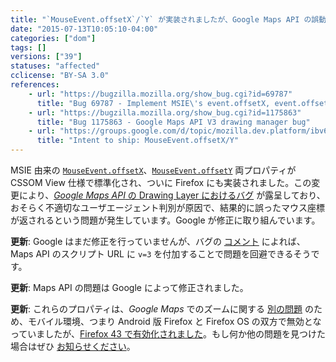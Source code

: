 ```yaml
---
title: "`MouseEvent.offsetX`/`Y` が実装されましたが、Google Maps API の誤動作が確認されています "
date: "2015-07-13T10:05:10-04:00"
categories: ["dom"]
tags: []
versions: ["39"]
statuses: "affected"
cclicense: "BY-SA 3.0"
references:
    - url: "https://bugzilla.mozilla.org/show_bug.cgi?id=69787"
      title: "Bug 69787 - Implement MSIE\'s event.offsetX, event.offsetY as mouse coordinates inside target element"
    - url: "https://bugzilla.mozilla.org/show_bug.cgi?id=1175863"
      title: "Bug 1175863 - Google Maps API V3 drawing manager bug"
    - url: "https://groups.google.com/d/topic/mozilla.dev.platform/ibv6l2-LG3E/discussion"
      title: "Intent to ship: MouseEvent.offsetX/Y"
---
```

MSIE 由来の [`MouseEvent.offsetX`](https://developer.mozilla.org/ja/docs/Web/API/MouseEvent/offsetX)、[`MouseEvent.offsetY`](https://developer.mozilla.org/ja/docs/Web/API/MouseEvent/offsetY) 両プロパティが CSSOM View 仕様で標準化され、ついに Firefox にも実装されました。この変更により、[*Google Maps API* の Drawing Layer におけるバグ](https://code.google.com/p/gmaps-api-issues/issues/detail?id=8278) が露呈しており、おそらく不適切なユーザエージェント判別が原因で、結果的に誤ったマウス座標が返されるという問題が発生しています。Google が修正に取り組んでいます。

**更新**: Google はまだ修正を行っていませんが、バグの [コメント](https://bugzilla.mozilla.org/show_bug.cgi?id=1175863#c24) によれば、Maps API のスクリプト URL に `v=3` を付加することで問題を回避できるそうです。

**更新**: Maps API の問題は Google によって修正されました。

**更新**: これらのプロパティは、*Google Maps* でのズームに関する [別の問題](https://bugzilla.mozilla.org/show_bug.cgi?id=1150284) のため、モバイル環境、つまり Android 版 Firefox と Firefox OS の双方で無効となっていましたが、[Firefox 43 で有効化されました](https://bugzilla.mozilla.org/show_bug.cgi?id=1204841)。もし何か他の問題を見つけた場合はぜひ [お知らせください](https://www.fxsitecompat.com/ja/contribute/)。
